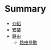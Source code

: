 # Summary

* [介紹](README.md)
* [安裝](install.md)
* [路由](/route.md)
  * [路由參數](/routeAttribute.md)



